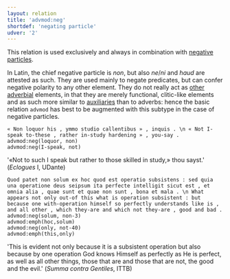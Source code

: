 ```yaml
---
layout: relation
title: 'advmod:neg'
shortdef: 'negating particle'
udver: '2'
---
```


This relation is used exclusively and always in combination with [negative](la-feat/Polarity) [particles](la-pos/PART).

In Latin, the chief negative particle is *non*, but also *ne*/*ni* and *haud* are attested as such. They are used mainly to negate predicates, but can confer negative polarity to any other element. They do not really act as [other adverbial](la-pos/ADV) elements, in that they are merely functional, clitic-like elements and as such more similar to [auxiliaries](la-pos/aux) than to adverbs: hence the basic relation `advmod` has best to be augmented with this subtype in the case of negative particles. 

~~~ sdparse
« Non loquor his , ymmo studio callentibus » , inquis . \n « Not I-speak to-these , rather in-study hardening » , you-say .
advmod:neg(loquor, non)
advmod:neg(I-speak, not)
~~~

'«Not to such I speak but rather to those skilled in study,» thou sayst.' (*Eclogues* I, UDante)

~~~ sdparse
Quod patet non solum ex hoc quod est operatio subsistens : sed quia una operatione deus seipsum ita perfecte intelligit sicut est , et omnia alia , quae sunt et quae non sunt , bona et mala . \n What appears not only out-of this what is operation subsistent : but because one with-operation himself so perfectly understands like is , and all other , which they-are and which not they-are , good and bad . 
advmod:neg(solum, non-3)
advmod:emph(hoc,solum)
advmod:neg(only, not-40)
advmod:emph(this,only)
~~~

'This is evident not only because it is a subsistent operation but also because by one operation God knows Himself as perfectly as He is perfect, as well as all other things, those that are and those that are not, the good and the evil.' (*Summa contra Gentiles*, ITTB)
<!-- Interlanguage links updated Ne 5. května 2024, 18:20:41 CEST -->
